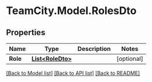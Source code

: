 # TeamCity.Model.RolesDto
## Properties

Name | Type | Description | Notes
------------ | ------------- | ------------- | -------------
**Role** | [**List&lt;RoleDto&gt;**](RoleDto.md) |  | [optional] 

[[Back to Model list]](../README.md#documentation-for-models) [[Back to API list]](../README.md#documentation-for-api-endpoints) [[Back to README]](../README.md)

